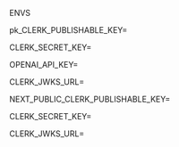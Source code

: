 ENVS

pk_CLERK_PUBLISHABLE_KEY=

CLERK_SECRET_KEY=

OPENAI_API_KEY=

CLERK_JWKS_URL=




NEXT_PUBLIC_CLERK_PUBLISHABLE_KEY=

CLERK_SECRET_KEY=

CLERK_JWKS_URL=
